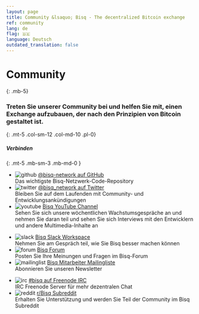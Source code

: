 ```yaml
---
layout: page
title: Community &lsaquo; Bisq - The decentralized Bitcoin exchange
ref: community
lang: de
flag: 🇩🇪
language: Deutsch
outdated_translation: false
---
```

# Community
{: .mb-5}

### Treten Sie unserer Community bei und helfen Sie mit, einen Exchange aufzubauen, der nach den Prinzipien von Bitcoin gestaltet ist.
{: .mt-5 .col-sm-12 .col-md-10 .pl-0}



##### Verbinden
{: .mt-5 .mb-sm-3 .mb-md-0 }

<div class="row mb-sm-4 mb-md-0">

  <ul class="mt-sm-0 mb-0 mt-md-3 mb-md-5 community-links grey col-sm-12 col-md-4 pr-3">
    <li><img src="/images/community/github.svg" alt="github"> <a href="https://github.com/bisq-network">@bisq-network auf GitHub</a><br>Das wichtigste Bisq-Netzwerk-Code-Repository</li>
    <li><img src="/images/community/twitter.svg" alt="twitter"> <a href="https://twitter.com/bisq_network">@bisq_network auf Twitter</a><br>Bleiben Sie auf dem Laufenden mit Community- und Entwicklungsankündigungen</li>
    <li><img src="/images/community/youtube.svg" alt="youtube"> <a href="https://www.youtube.com/c/bisq-network">Bisq YouTube Channel</a><br>Sehen Sie sich unsere wöchentlichen Wachstumsgespräche an und nehmen Sie daran teil und sehen Sie sich Interviews mit den Entwicklern und andere Multimedia-Inhalte an</li>
  </ul>
  <ul class="mt-sm-0 mb-0 mt-md-3 mb-md-5 community-links grey col-sm-12 col-md-4 pr-3">
    <li><img src="/images/community/slack.svg" alt="slack"> <a href="https://bisq.network/slack-invite">Bisq Slack Workspace</a><br>Nehmen Sie am Gespräch teil, wie Sie Bisq besser machen können</li>
    <li><img src="/images/community/forum.svg" alt="forum"> <a href="https://bisq.community">Bisq Forum</a><br>Posten Sie Ihre Meinungen und Fragen im Bisq-Forum</li>
    <li><img src="/images/community/mailinglist.svg" alt="mailinglist"> <a href="https://lists.bisq.network/listinfo/bisq-contrib">Bisq Mitarbeiter Mailingliste</a><br>Abonnieren Sie unseren Newsletter</li>
  </ul>
  <ul class="mt-sm-0 mb-0 mt-md-3 mb-md-5 community-links grey col-sm-12 col-md-4 pr-3">
    <li><img src="/images/community/irc.svg" alt="irc"> <a href="https://webchat.freenode.net/?channels=bisq">#bisq auf Freenode IRC</a><br>IRC Freenode Server für mehr dezentralen Chat</li>
    <li><img src="/images/community/reddit.svg" alt="reddit"> <a href="https://www.reddit.com/r/bisq">r/Bisq Subreddit</a><br>Erhalten Sie Unterstützung und werden Sie Teil der Community im Bisq Subreddit</li>
  </ul>
</div>
